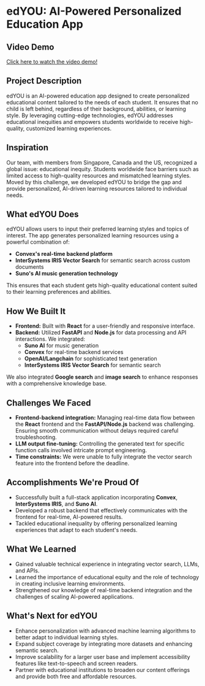 # edYOU: AI-Powered Personalized Education App

## Video Demo
[Click here to watch the video demo!](https://drive.google.com/drive/u/0/folders/10lB_ep2qyP8ZkSsr-TvsCmQXrs0U-mCi)

## Project Description

edYOU is an AI-powered education app designed to create personalized educational content tailored to the needs of each student. It ensures that no child is left behind, regardless of their background, abilities, or learning style. By leveraging cutting-edge technologies, edYOU addresses educational inequities and empowers students worldwide to receive high-quality, customized learning experiences.


## Inspiration

Our team, with members from Singapore, Canada and the US, recognized a global issue: educational inequity. Students worldwide face barriers such as limited access to high-quality resources and mismatched learning styles. Moved by this challenge, we developed edYOU to bridge the gap and provide personalized, AI-driven learning resources tailored to individual needs.

## What edYOU Does

edYOU allows users to input their preferred learning styles and topics of interest. The app generates personalized learning resources using a powerful combination of:

- **Convex's real-time backend platform**
- **InterSystems IRIS Vector Search** for semantic search across custom documents
- **Suno's AI music generation technology**

This ensures that each student gets high-quality educational content suited to their learning preferences and abilities.

## How We Built It

- **Frontend:** Built with **React** for a user-friendly and responsive interface.
- **Backend:** Utilized **FastAPI** and **Node.js** for data processing and API interactions. We integrated:
  - **Suno AI** for music generation
  - **Convex** for real-time backend services
  - **OpenAI/Langchain** for sophisticated text generation
  - **InterSystems IRIS Vector Search** for semantic search

We also integrated **Google search** and **image search** to enhance responses with a comprehensive knowledge base.

## Challenges We Faced

- **Frontend-backend integration:** Managing real-time data flow between the **React** frontend and the **FastAPI/Node.js** backend was challenging. Ensuring smooth communication without delays required careful troubleshooting.
- **LLM output fine-tuning:** Controlling the generated text for specific function calls involved intricate prompt engineering.
- **Time constraints:** We were unable to fully integrate the vector search feature into the frontend before the deadline.

## Accomplishments We're Proud Of

- Successfully built a full-stack application incorporating **Convex**, **InterSystems IRIS**, and **Suno AI**.
- Developed a robust backend that effectively communicates with the frontend for real-time, AI-powered results.
- Tackled educational inequality by offering personalized learning experiences that adapt to each student's needs.

## What We Learned

- Gained valuable technical experience in integrating vector search, LLMs, and APIs.
- Learned the importance of educational equity and the role of technology in creating inclusive learning environments.
- Strengthened our knowledge of real-time backend integration and the challenges of scaling AI-powered applications.

## What's Next for edYOU

- Enhance personalization with advanced machine learning algorithms to better adapt to individual learning styles.
- Expand subject coverage by integrating more datasets and enhancing semantic search.
- Improve scalability for a larger user base and implement accessibility features like text-to-speech and screen readers.
- Partner with educational institutions to broaden our content offerings and provide both free and affordable resources.
